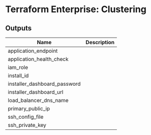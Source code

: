 # Terraform Enterprise: Clustering

## Outputs

| Name | Description |
|------|-------------|
| application\_endpoint |  |
| application\_health\_check |  |
| iam\_role |  |
| install\_id |  |
| installer\_dashboard\_password |  |
| installer\_dashboard\_url |  |
| load\_balancer\_dns\_name |  |
| primary\_public\_ip |  |
| ssh\_config\_file |  |
| ssh\_private\_key |  |

